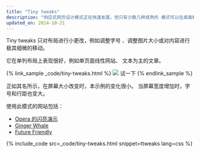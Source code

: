 ```yaml
---
title: "Tiny tweaks"
description: "响应式网页设计模式正在快速发展，但只有少数几种成熟的 模式可以在桌面和 和移动设备上流畅运行"
updated_on: 2014-10-21
---
```


<p class="intro">
  Tiny tweaks 只对布局进行小更改，例如调整字号 、调整图片大小或对内容进行极其细微的移动。
</p>

它在单列布局上表现很好，例如单页面线性网站、
文本为主的文章。

{% link_sample _code/tiny-tweaks.html %}
  <img src="imgs/tiny-tweaks.svg">
  试一下
{% endlink_sample %}

正如其名所示，在屏幕大小改变时，本示例的变化很小。
当屏幕宽度增加时，字号和行距也变大。

使用此模式的网站包括：

 * [Opera 的闪亮演示](http://shinydemos.com/)
 * [Ginger Whale](http://gingerwhale.com/)
 * [Future Friendly](http://futurefriendlyweb.com/)

{% include_code src=_code/tiny-tweaks.html snippet=ttweaks lang=css %}


